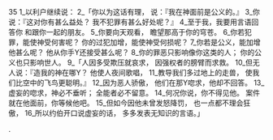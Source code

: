 35 
1_以利户继续说： 
2_「你以为这话有理， 
说：『我在神面前是公义的。』 
3_你说：『这对你有甚么益处？ 
我不犯罪有甚么好处呢？』 
4_至于我，我要用言语回答你 
和跟你一起的朋友。 
5_你要向天观看， 
瞻望那高于你的穹苍。 
6_你若犯罪，能使神受何害呢？ 
你的过犯加增，能使神受何损呢？ 
7_你若是公义，能加增他甚么呢？ 
他从你手Y还接受甚么呢？ 
8_你的罪恶只影响像你这类的人； 
你的公义也只影响世人。 
9_「人因多受欺压就哀求， 
因强权者的膀臂而求救。 
10_但无人说：『造我的神在哪Y？ 
他使人夜间歌唱， 
11_教导我们多过地上的走兽， 
使我们比空中的飞鸟更聪明。』 
12_因为恶人骄傲， 
他们在那Y唿求，他却不回答。 
13_虚妄的唿求，神必不垂听； 
全能者必不留意。 
14_何况你说，你不得见他。 
案件就在他面前，你等候他吧。 
15_但如今因他未曾发怒降罚， 
也一点都不理会狂傲， 
16_所以约伯开口说虚妄的话， 
多多发表无知识的言语。」 

.